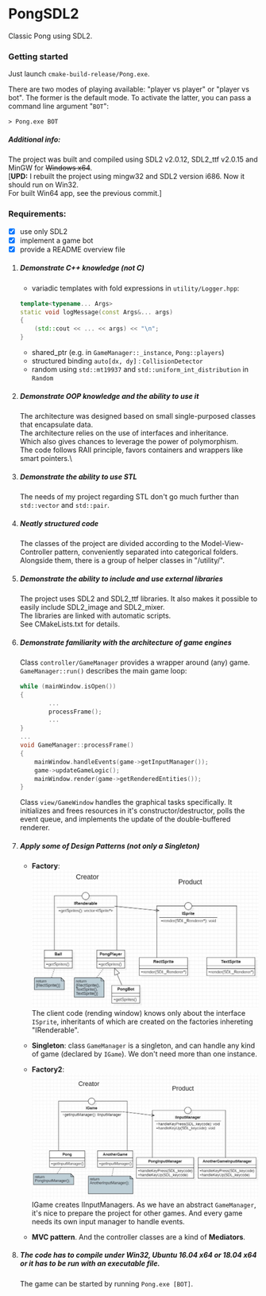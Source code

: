 # PongSDL2
Classic Pong using SDL2. <p><p>

### Getting started
Just launch `cmake-build-release/Pong.exe`. <p>
There are two modes of playing available: "player vs player" or "player vs bot".
The former is the default mode.
To activate the latter, you can pass a command line argument "`BOT`": 
```
> Pong.exe BOT
```
##### Additional info:
The project was built and compiled using SDL2 v2.0.12, SDL2_ttf v2.0.15 and MinGW for ~~Windows x64~~.\
 [**UPD:** I rebuilt the project using mingw32 and SDL2 version i686. Now it should run on Win32.\
  For built Win64 app, see the previous commit.]
<p><p><p>

### Requirements:
- [x] use only SDL2
- [x] implement a game bot
- [x] provide a README overview file

1. ##### Demonstrate C++ knowledge (not C) 
    * variadic templates with fold expressions in `utility/Logger.hpp`:
    ```c++
    template<typename... Args>
    static void logMessage(const Args&... args)
    {
        (std::cout << ... << args) << "\n";
    }
    ```

    * shared_ptr (e.g. in `GameManager::_instance`, `Pong::players`)
    * structured binding `auto[dx, dy]` : `CollisionDetector`
    * random using `std::mt19937` and `std::uniform_int_distribution` in `Random`

2. ##### Demonstrate OOP knowledge and the ability to use it
     The architecture was designed based on small single-purposed classes that encapsulate data.\
     The architecture relies on the use of interfaces and inheritance.\
     Which also gives chances to leverage the power of polymorphism.\
     The code follows RAII principle, favors containers and wrappers like smart pointers.\
  
3. ##### Demonstrate the ability to use STL
     The needs of my project regarding STL don't go much further than `std::vector` and `std::pair`.
4. ##### Neatly structured code
     The classes of the project are divided according to the Model-View-Controller pattern, conveniently separated into categorical folders.\
     Alongside them, there is a group of helper classes in "/utility/".
5. ##### Demonstrate the ability to include and use external libraries
     The project uses SDL2 and SDL2_ttf libraries. It also makes it possible to easily include SDL2_image and SDL2_mixer.\
     The libraries are linked with automatic scripts.\
     See CMakeLists.txt for details.
6. ##### Demonstrate familiarity with the architecture of game engines
     Class `controller/GameManager` provides a wrapper around (any) game. `GameManager::run()` describes the main game loop:
    ```c++
    while (mainWindow.isOpen())
    {
            ...   
            processFrame();
            ...
    }
    ...
    void GameManager::processFrame()
    {
        mainWindow.handleEvents(game->getInputManager());
        game->updateGameLogic();
        mainWindow.render(game->getRenderedEntities());
    }
    ```
   Class `view/GameWindow` handles the graphical tasks specifically. It initializes and frees resources in it's constructor/destructor, 
   polls the event queue, and implements the update of the double-buffered renderer.
7. ##### Apply some of Design Patterns (not only a Singleton)
    - **Factory**: ![](assets/diagrams/SpriteFactory.JPG)
    The client code (rending window) knows only about the interface `ISprite`, inheritants of which are created on the factories inhereting "IRenderable". <p>
    - **Singleton**: class `GameManager` is a singleton, and can handle any kind of game (declared by `IGame`). We don't need more than one instance. <p>
    - **Factory2**: ![](assets/diagrams/InputManagerFactory.JPG)
    IGame creates IInputManagers. As we have an abstract `GameManager`, it's nice to prepare the project for other games. And every game needs its own input manager to handle events. <p>
    - **MVC pattern**. And the controller classes are a kind of **Mediators**.
8. ##### The code has to compile under Win32, Ubuntu 16.04 x64 or 18.04 x64 or it has to be run with an executable file.
     The game can be started by running `Pong.exe [BOT]`. 
